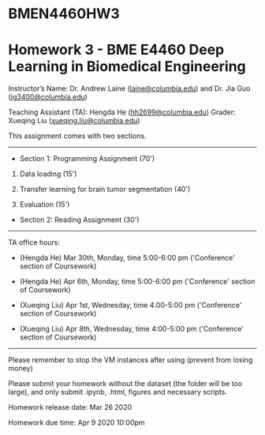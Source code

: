 # BMEN4460HW3

# Homework 3 - BME E4460 Deep Learning in Biomedical Engineering

Instructor’s Name: Dr. Andrew Laine (laine@columbia.edu) and Dr. Jia Guo (jg3400@columbia.edu)

Teaching Assistant (TA):  Hengda He (hh2699@columbia.edu)      Grader:  Xueqing Liu (xueqing.liu@columbia.edu)
      
This assignment comes with two sections.

--------------------------------------------------

- Section 1: Programming Assignment (70')

1) Data loading (15')

2) Transfer learning for brain tumor segmentation (40')

3) Evaluation (15')

- Section 2: Reading Assignment (30')

--------------------------------------------------

TA office hours:

- (Hengda He) Mar 30th, Monday, time 5:00-6:00 pm ('Conference' section of Coursework)
- (Hengda He) Apr 6th, Monday, time 5:00-6:00 pm ('Conference' section of Coursework)

- (Xueqing Liu) Apr 1st, Wednesday, time 4:00-5:00 pm ('Conference' section of Coursework)
- (Xueqing Liu) Apr 8th, Wednesday, time 4:00-5:00 pm ('Conference' section of Coursework)

--------------------------------------------------

Please remember to stop the VM instances after using (prevent from losing money)

Please submit your homework without the dataset (the folder will be too large), and only submit .ipynb, .html, figures and necessary scripts.

Homework release date: Mar 26 2020

Homework due time: Apr 9 2020 10:00pm
